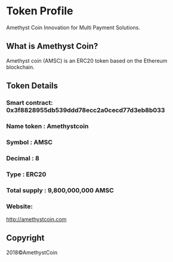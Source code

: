 # Token Profile

Amethyst Coin Innovation for Multi Payment Solutions.

## What is Amethyst Coin?
Amethyst coin (AMSC) is an ERC20 token based on the Ethereum blockchain.


## Token Details
### Smart contract: 0x3f8828955db539ddd78ecc2a0cecd77d3eb8b033
### Name token 	 : Amethystcoin
### Symbol 	     : AMSC
### Decimal 	     : 8
### Type 	       : ERC20
### Total supply  : 9,800,000,000 AMSC

### Website:
http://amethystcoin.com



## Copyright
2018&copy;AmethystCoin
